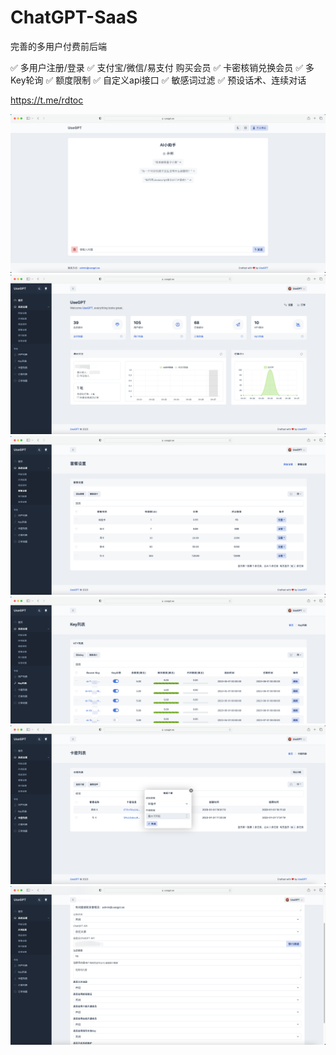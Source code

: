 # ChatGPT-SaaS
完善的多用户付费前后端

✅ 多用户注册/登录
✅ 支付宝/微信/易支付 购买会员
✅ 卡密核销兑换会员
✅ 多Key轮询
✅ 额度限制
✅ 自定义api接口
✅ 敏感词过滤
✅ 预设话术、连续对话

https://t.me/rdtoc

![about](https://github.com/UseGPT/ChatGPT-SaaS/blob/main/screenshot-1.png)
![about](https://github.com/UseGPT/ChatGPT-SaaS/blob/main/screenshot-2.png)
![about](https://github.com/UseGPT/ChatGPT-SaaS/blob/main/screenshot-3.png)
![about](https://github.com/UseGPT/ChatGPT-SaaS/blob/main/screenshot-4.png)
![about](https://github.com/UseGPT/ChatGPT-SaaS/blob/main/screenshot-5.png)
![about](https://github.com/UseGPT/ChatGPT-SaaS/blob/main/screenshot-6.png)
